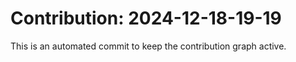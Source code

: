 # Contribution: 2024-12-18-19-19
This is an automated commit to keep the contribution graph active.
